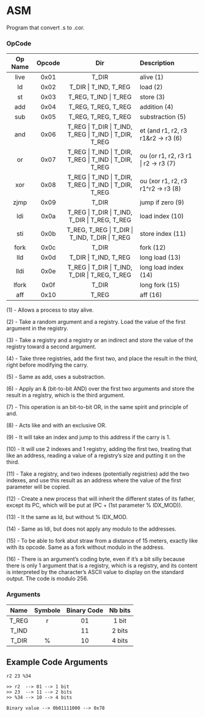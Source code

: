 # ASM
Program that convert .s to .cor.

### OpCode

| Op Name | Opcode  | Dir | Description |
|:-------:|:-------:|:---:|:----------- |
| live | 0x01 | T_DIR | alive (1) |
| ld | 0x02 | T_DIR \| T_IND, T_REG | load (2) |
| st | 0x03 | T_REG, T_IND \| T_REG | store (3) |
| add | 0x04 | T_REG, T_REG, T_REG | addition (4) |
| sub | 0x05 | T_REG, T_REG, T_REG | substraction (5) |
| and | 0x06 | T_REG \| T_DIR \| T_IND, T_REG \| T_IND \| T_DIR, T_REG | et (and  r1, r2, r3   r1&r2 -> r3 (6) |
| or | 0x07 | T_REG \| T_IND \| T_DIR, T_REG \| T_IND \| T_DIR, T_REG | ou  (or   r1, r2, r3   r1 \| r2 -> r3 (7) |
| xor | 0x08 | T_REG \| T_IND \| T_DIR, T_REG \| T_IND \| T_DIR, T_REG | ou (xor  r1, r2, r3   r1^r2 -> r3 (8) |
| zjmp | 0x09 | T_DIR | jump if zero (9) |
| ldi | 0x0a | T_REG \| T_DIR \| T_IND, T_DIR \| T_REG, T_REG | load index (10) |
| sti | 0x0b | T_REG, T_REG \| T_DIR \| T_IND, T_DIR \| T_REG | store index (11) |
| fork | 0x0c | T_DIR | fork (12) |
| lld | 0x0d | T_DIR \| T_IND, T_REG | long load (13) |
| lldi | 0x0e | T_REG \| T_DIR \| T_IND, T_DIR \| T_REG, T_REG | long load index (14) |
| lfork | 0x0f | T_DIR | long fork (15) |
| aff | 0x10 | T_REG | aff (16) |

(1) - Allows a process to stay alive.

(2) - Take a random argument and a registry. Load the value of the first argument in the registry.

(3) - Take a registry and a registry or an indirect and store the value of the registry toward a second argument.

(4) - Take three registries, add the first two, and place the result in the third, right before modifying the carry.

(5) - Same as add, uses a substraction.

(6) - Apply an & (bit-to-bit AND) over the first two arguments and store the result in a registry, which is the third argument.

(7) - This operation is an bit-to-bit OR, in the same spirit and principle of and.

(8) - Acts like and with an exclusive OR.

(9) - It will take an index and jump to this address if the carry is 1.

(10) - It will use 2 indexes and 1 registry, adding the first two, treating that like an address, reading a value of a registry’s size and putting it on the third.

(11) - Take a registry, and two indexes (potentially registries) add the two indexes, and use this result as an address where the value of the first parameter will be copied.

(12) - Create a new process that will inherit the different states of its father, except its PC, which will be put at (PC + (1st parameter % IDX_MOD)).

(13) - It the same as ld, but without % IDX_MOD.

(14) - Same as ldi, but does not apply any modulo to the addresses.

(15) - To be able to fork abut straw from a distance of 15 meters, exactly like with its opcode. Same as a fork without modulo in the address.

(16) - There is an argument’s coding byte, even if it’s a bit silly because there is only 1 argument that is a registry, which is a registry, and its content is interpreted by the character’s ASCII value to display on the standard output. The code is modulo 256.

### Arguments
| Name | Symbole | Binary Code | Nb bits |
|:----:|:-------:|:-----------:|:--------:|
|T_REG | r       | 01          | 1 bit  |
|T_IND |         | 11          | 2 bits |
|T_DIR | %       | 10          | 4 bits |

## Example Code Arguments
```
r2 23 %34

>> r2  --> 01 --> 1 bit
>> 23  --> 11 --> 2 bits
>> %34 --> 10 --> 4 bits

Binary value --> 0b01111000 --> 0x78
```
